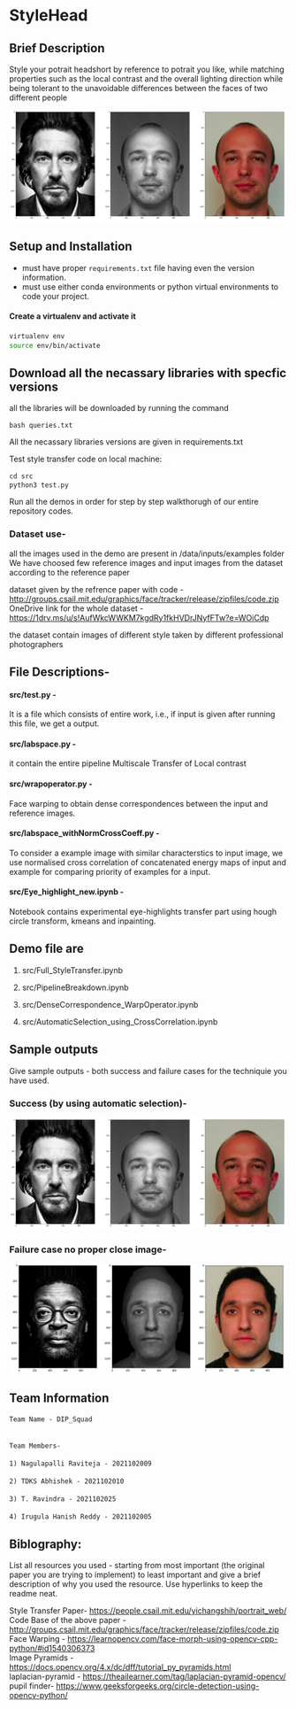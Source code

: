 # StyleHead 


## Brief Description

Style your potrait headshort by reference to potrait you like, while matching properties such as the local contrast and the overall lighting direction while being tolerant to the unavoidable differences between the faces of two different people


![Alt text]( data/inputs/succ.png "Title")

## Setup and Installation

- must have proper `requirements.txt` file having even the version information.
- must use either conda environments or python virtual environments to code your project.

#### Create a virtualenv and activate it

```sh
virtualenv env
source env/bin/activate
```
## Download all the necassary libraries with specfic versions

all the libraries will be downloaded by running the command

```
bash queries.txt
```

All the necassary libraries versions are given in requirements.txt

Test style transfer code on local machine:

```
cd src
python3 test.py
```

Run all the demos in order for step by step walkthorugh of our entire repository codes.

### Dataset use-
all the images used in the demo are present in /data/inputs/examples folder
We have choosed few reference images and input images from the dataset according to the reference paper

dataset given by the refrence paper with code -  http://groups.csail.mit.edu/graphics/face/tracker/release/zipfiles/code.zip
<br />
OneDrive link for the whole dataset -  https://1drv.ms/u/s!AufWkcWWKM7kgdRy1fkHVDrJNyfFTw?e=WOiCdp

the dataset contain images of different style taken by different professional photographers
## File Descriptions-

#### src/test.py - 
It is a file which consists of entire work, i.e., if input is given after running this file, we get a output.

#### src/labspace.py -
it contain the entire pipeline Multiscale Transfer of Local contrast

#### src/wrapoperator.py -
Face warping to obtain dense correspondences between the input and reference images.

#### src/labspace_withNormCrossCoeff.py - 
To consider a example image with similar characterstics to input image, 
we use normalised cross correlation of concatenated energy maps of input and example 
for comparing priority of examples for a input.

#### src/Eye_highlight_new.ipynb -
Notebook contains experimental eye-highlights transfer part using hough circle transform, kmeans and inpainting.


## Demo file are


1. src/Full_StyleTransfer.ipynb

2. src/PipelineBreakdown.ipynb

3. src/DenseCorrespondence_WarpOperator.ipynb

4. src/AutomaticSelection_using_CrossCorrelation.ipynb

## Sample outputs

Give sample outputs - both success and failure cases for the techniquie you have used.

### Success (by using automatic selection)-

![Alt text]( data/inputs/succ.png "Title")

### Failure case no proper close image-
![Alt text]( data/inputs/failure2.png "Title")


## Team Information

    Team Name - DIP_Squad

    
    Team Members-​

    1) Nagulapalli Raviteja - 2021102009

    2) TDKS Abhishek - 2021102010

    3) T. Ravindra - 2021102025

    4) Irugula Hanish Reddy - 2021102005

## Biblography:
List all resources you used - starting from most important (the original paper you are trying to implement) to least important and give a brief description of why you used the resource. Use hyperlinks to keep the readme neat.

Style Transfer Paper- https://people.csail.mit.edu/yichangshih/portrait_web/
<br />
Code Base of the above paper -http://groups.csail.mit.edu/graphics/face/tracker/release/zipfiles/code.zip 
<br />
Face Warping - https://learnopencv.com/face-morph-using-opencv-cpp-python/#id1540306373
<br />
Image Pyramids - https://docs.opencv.org/4.x/dc/dff/tutorial_py_pyramids.html
<br />
laplacian-pyramid - https://theailearner.com/tag/laplacian-pyramid-opencv/
<br />
pupil finder- https://www.geeksforgeeks.org/circle-detection-using-opencv-python/

